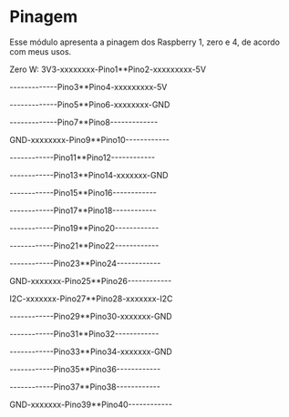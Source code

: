 # Pinagem
Esse módulo apresenta a pinagem dos Raspberry 1, zero e 4, de acordo com meus usos.

Zero W:
3V3-xxxxxxxx-Pino1**Pino2-xxxxxxxxx-5V

-------------Pino3**Pino4-xxxxxxxxx-5V

-------------Pino5**Pino6-xxxxxxxx-GND

-------------Pino7**Pino8-------------

GND-xxxxxxxx-Pino9**Pino10------------

------------Pino11**Pino12------------

------------Pino13**Pino14-xxxxxxx-GND

------------Pino15**Pino16------------

------------Pino17**Pino18------------

------------Pino19**Pino20------------

------------Pino21**Pino22------------

------------Pino23**Pino24------------

GND-xxxxxxx-Pino25**Pino26------------

I2C-xxxxxxx-Pino27**Pino28-xxxxxxx-I2C

------------Pino29**Pino30-xxxxxxx-GND

------------Pino31**Pino32------------

------------Pino33**Pino34-xxxxxxx-GND

------------Pino35**Pino36------------

------------Pino37**Pino38------------

GND-xxxxxxx-Pino39**Pino40------------


